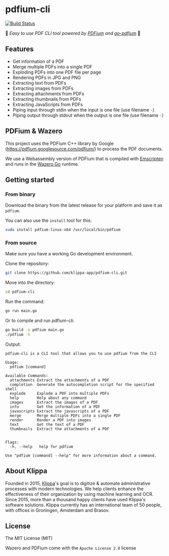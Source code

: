 # pdfium-cli

[![Build Status][build-status]][build-url]

[build-status]:https://github.com/klippa-app/pdfium-cli/workflows/Go/badge.svg

[build-url]:https://github.com/klippa-app/go-pdfium/actions

:rocket: *Easy to use PDF CLI tool powered by [PDFium](http://pdfium.org) and [go-pdfium](https://github.com/klippa-app/go-pdfium)* :rocket:

## Features

* Get information of a PDF
* Merge multiple PDFs into a single PDF
* Exploding PDFs into one PDF file per page
* Rendering PDFs in JPG and PNG
* Extracting text from PDFs
* Extracting images from PDFs
* Extracting attachments from PDFs
* Extracting thumbnails from PDFs
* Extracting JavaScripts from PDFs
* Piping input through stdin when the input is one file (use filename `-`)
* Piping output through stdout when the output is one file (use filename `-`)

## PDFium & Wazero

This project uses the PDFium C++ library by Google (https://pdfium.googlesource.com/pdfium/) to process the PDF
documents.

We use a Webassembly version of PDFium that is compiled with [Emscripten](https://emscripten.org/) and runs in the [Wazero Go](https://github.com/tetratelabs/wazero) runtime.

## Getting started

### From binary

Download the binary from the latest release for your platform and save it as `pdfium`.

You can also use the `install` tool for this:

```bash
sudo install pdfium-linux-x64 /usr/local/bin/pdfium
```

### From source

Make sure you have a working Go development environment.

Clone the repository:

```bash
git clone https://github.com/klippa-app/pdfium-cli.git
```

Move into the directory:

```bash
cd pdfium-cli
```

Run the command:

```bash
go run main.go
```

Or to compile and run pdfium-cli:

```bash
go build -o pdfium main.go
./pdfium -h
```

Output:

```text
pdfium-cli is a CLI tool that allows you to use pdfium from the CLI

Usage:
  pdfium [command]

Available Commands:
  attachments Extract the attachments of a PDF
  completion  Generate the autocompletion script for the specified shell
  explode     Explode a PDF into multiple PDFs
  help        Help about any command
  images      Extract the images of a PDF
  info        Get the information of a PDF
  javascripts Extract the javascripts of a PDF
  merge       Merge multiple PDFs into a single PDF
  render      Render a PDF into images
  text        Get the text of a PDF
  thumbnails  Extract the attachments of a PDF


Flags:
  -h, --help   help for pdfium

Use "pdfium [command] --help" for more information about a command.
```

## About Klippa

Founded in 2015, [Klippa](https://www.klippa.com/en)'s goal is to digitize & automate administrative processes with
modern technologies. We help clients enhance the effectiveness of their organization by using machine learning and OCR.
Since 2015, more than a thousand happy clients have used Klippa's software solutions. Klippa currently has an
international team of 50 people, with offices in Groningen, Amsterdam and Brasov.

## License

The MIT License (MIT)

Wazero and PDFium come with the `Apache License 2.0` license